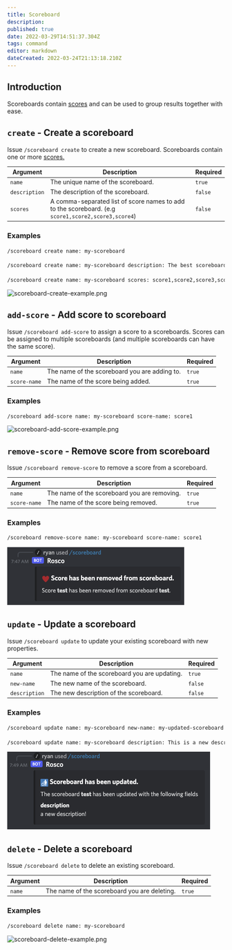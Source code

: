 ```yaml
---
title: Scoreboard
description: 
published: true
date: 2022-03-29T14:51:37.304Z
tags: command
editor: markdown
dateCreated: 2022-03-24T21:13:18.210Z
---
```


## Introduction

Scoreboards contain [scores](/commands/score) and can be used to group results together with ease.

## `create` - Create a scoreboard

Issue `/scoreboard create` to create a new scoreboard. Scoreboards contain one or more [scores.](/commands/score)

| Argument | Description | Required |
|----------|-------------|----------|
| `name` | The unique name of the scoreboard. | `true` |
| `description` | The description of the scoreboard. | `false` |
| `scores` | A comma-separated list of score names to add to the scoreboard. (e.g `score1,score2,score3,score4`) | `false` |

### Examples

``` bash
/scoreboard create name: my-scoreboard

/scoreboard create name: my-scoreboard description: The best scoreboard there ever was!

/scoreboard create name: my-scoreboard scores: score1,score2,score3,score4
```

![scoreboard-create-example.png](/scoreboard-create-example.png)

## `add-score` - Add score to scoreboard

Issue `/scoreboard add-score` to assign a score to a scoreboards. Scores can be assigned to multiple scoreboards (and multiple scoreboards can have the same score).

| Argument | Description | Required |
|----------|-------------|----------|
| `name` | The name of the scoreboard you are adding to. | `true` |
| `score-name` | The name of the score being added. | `true` |

### Examples

``` bash
/scoreboard add-score name: my-scoreboard score-name: score1
```

![scoreboard-add-score-example.png](/scoreboard-add-score-example.png)

## `remove-score` - Remove score from scoreboard

Issue `/scoreboard remove-score` to remove a score from a scoreboard.

| Argument | Description | Required |
|----------|-------------|----------|
| `name` | The name of the scoreboard you are removing. | `true` |
| `score-name` | The name of the score being removed. | `true` |

### Examples

``` bash
/scoreboard remove-score name: my-scoreboard score-name: score1
```

![scoreboard-remove-score-example.png](/scoreboard-remove-score-example.png)

## `update` - Update a scoreboard

Issue `/scoreboard update` to update your existing scoreboard with new properties.

| Argument | Description | Required |
|----------|-------------|----------|
| `name` | The name of the scoreboard you are updating. | `true` |
| `new-name` | The new name of the scoreboard. | `false` |
| `description` | The new description of the scoreboard. | `false` |

### Examples

``` bash
/scoreboard update name: my-scoreboard new-name: my-updated-scoreboard

/scoreboard update name: my-scoreboard description: This is a new description!
```

![scoreboard-update-example.png](/scoreboard-update-example.png)

## `delete` - Delete a scoreboard

Issue `/scoreboard delete` to delete an existing scoreboard.

| Argument | Description | Required |
|----------|-------------|----------|
| `name` | The name of the scoreboard you are deleting. | `true` |

### Examples

``` bash
/scoreboard delete name: my-scoreboard
```

![scoreboard-delete-example.png](/scoreboard-delete-example.png)






































